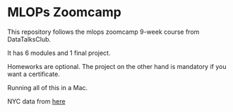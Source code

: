 # MLOPs Zoomcamp
This repository follows the mlops zoomcamp 9-week course from DataTalksClub.

It has 6 modules and 1 final project.

Homeworks are optional. The project on the other hand is mandatory if you want a certificate.

Running all of this in a Mac.

NYC data from [here](https://www.nyc.gov/site/tlc/about/tlc-trip-record-data.page)
